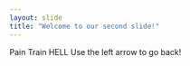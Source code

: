 ```yaml
---
layout: slide
title: "Welcome to our second slide!"
---
```

Pain Train HELL
Use the left arrow to go back!

